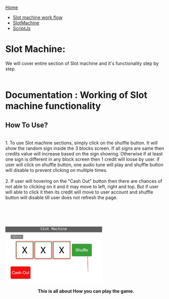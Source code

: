 [Home](../../README.md)
- [Slot machine work flow](Slotemachine-Work-Flow.md)
- [SlotMachine](Slotmachine.md)
- [ScriptJs](scriptjs.md)



# Slot Machine: 
We will cover entire section of Slot machine and it's functionality step by step.
<br/><br/>
# Documentation : Working of Slot machine functionality

## How To Use?
<br/>
1. To use Slot machine sections, simply click on the shuffle button. It will show the random sign inside the 3 blocks screen. If all signs are same then credits value will increase based on the sign showing. Otherwise if at least one sign is different in any block screen then 1 credit will loose by user. if user will click on shuffle button, one audio tune will play and shuffle button will disable to prevent clicking on multiple times. 
<br/><br/>
2. If user will hovering on the "Cash Out" button then there are chances of not able to clicking on it and it may move to left, right and top. But if user will able to click it then its credit will move to user account and shuffle button will disable till user does not refresh the page.

<br/><br/><br/><br/>
<img src="./images/Screenshot_1.jpg" style="width:60%;align:center;">



__<p align="center">This is all about How you can play the game.</p>__

